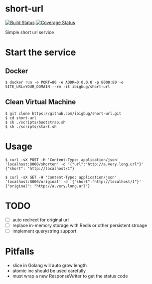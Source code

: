 # short-url

[![Build Status](https://travis-ci.org/ibigbug/short-url.svg?branch=master)](https://travis-ci.org/ibigbug/short-url)
[![Coverage Status](https://coveralls.io/repos/github/ibigbug/short-url/badge.svg?branch=master)](https://coveralls.io/github/ibigbug/short-url?branch=master)

Simple short url service

# Start the service

## Docker

```
$ docker run -e PORT=80 -e ADDR=0.0.0.0 -p 8000:80 -e SITE_URL=YOUR_DOMAIN --rm -it ibigbug/short-url
```

## Clean Virtual Machine

```
$ git clone https://github.com/ibigbug/short-url.git
$ cd short-url
$ sh ./scripts/bootstrap.sh
$ sh ./scripts/start.sh
```

# Usage

```
$ curl -sX POST -H 'Content-Type: application/json' 'localhost:8000/shorten' -d '{"url":"http://a.very.long.url"}'
{"short": "http://localhost/1"}
```

```
$ curl -sX GET -H 'Content-Type: application/json' 'localhost:8000/original' -d '{"short":"http://localhost/1"}'
{"original": "http://a.very.long.url"}
```

# TODO

* [ ] auto redirect for original url
* [ ] replace in-memory storage with Redis or other persistent stroage
* [ ] implement querystring support

# Pitfalls

* slice in Golang will auto grow length
* atomic inc should be used carefully
* must wrap a new ResponseWriter to get the status code
